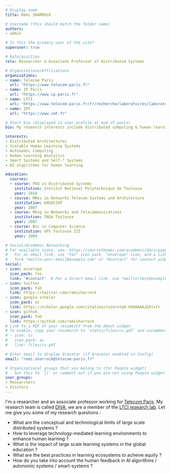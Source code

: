 ```yaml
---
# Display name
title: Rémi SHARROCK

# Username (this should match the folder name)
authors:
- admin

# Is this the primary user of the site?
superuser: true

# Role/position
role: Researcher & Associate Professor of Distributed Systems

# Organizations/Affiliations
organizations:
- name: Telecom Paris
  url: "https://www.telecom-paris.fr"
- name: IP Paris
  url: "https://www.ip-paris.fr"
- name: LTCI
  url: "https://www.telecom-paris.fr/fr/recherche/laboratoires/laboratoire-traitement-et-communication-de-linformation-ltci"
- name: IMT
  url: "https://www.imt.fr"

# Short bio (displayed in user profile at end of posts)
bio: My research interests include distributed computing & human learning at scale.

interests:
- Distributed Architectures
- Scalable Human Learning Systems 
- Autonomic Computing
- Human Learning Analytics
- Smart Systems and Self-* Systems
- AI algorithms for human learning

education:
  courses:
  - course: PhD in Distributed Systems
    institution: Institut National Polytechnique de Toulouse
    year: 2010
  - course: MRes in Networks Telecom Systems and Architecture
    institution: ENSEEIHT
    year: 2007
  - course: MEng in Networks and Telecommunications
    institution: INSA Toulouse
    year: 2007
  - course: Bsc in Computer Science
    institution: UPS Toulouse III
    year: 2004

# Social/Academic Networking
# For available icons, see: https://sourcethemes.com/academic/docs/page-builder/#icons
#   For an email link, use "fas" icon pack, "envelope" icon, and a link in the
#   form "mailto:your-email@example.com" or "#contact" for contact widget.
social:
- icon: envelope
  icon_pack: fas
  link: '#contact'  # For a direct email link, use "mailto:test@example.org".
- icon: twitter
  icon_pack: fab
  link: https://twitter.com/remisharrock
- icon: google-scholar
  icon_pack: ai
  link: https://scholar.google.com/citations?user=tp6-hD8AAAAJ&hl=fr
- icon: github
  icon_pack: fab
  link: https://github.com/remisharrock
# Link to a PDF of your resume/CV from the About widget.
# To enable, copy your resume/CV to `static/files/cv.pdf` and uncomment the lines below.
# - icon: cv
#   icon_pack: ai
#   link: files/cv.pdf

# Enter email to display Gravatar (if Gravatar enabled in Config)
email: "remi.sharrock@telecom-paris.fr"

# Organizational groups that you belong to (for People widget)
#   Set this to `[]` or comment out if you are not using People widget.
user_groups:
- Researchers
- Visitors
---
```


I'm a researcher and an associate professor working for [Telecom Paris](https://www.telecom-paris.fr). My research team is called [DIVA](https://diva.telecom-paristech.fr/), we are a member of the [LTCI research lab](https://www.telecom-paris.fr/fr/recherche/laboratoires/laboratoire-traitement-et-communication-de-linformation-ltci). Let me give you some of my research questions :
- What are the conceptual and technological limits of large scale distributed systems ?
- How to leverage technology-mediated learning environments to enhance human learning ?
- What is the impact of large scale learning systems in the global education ?
- What are the best practices in learning ecosystems to acheive equity ?
- How do you take into account the human feedback in AI algorithms / autonomic systems / smart-systems ?
